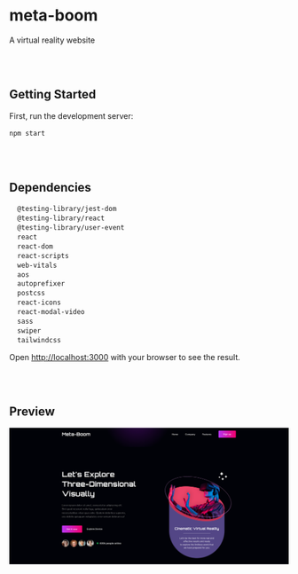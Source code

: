 # meta-boom

A virtual reality website

<Br /><Br />

## Getting Started

First, run the development server:

```bash
npm start
```

<Br /><Br />

## Dependencies

```bash
  @testing-library/jest-dom
  @testing-library/react
  @testing-library/user-event
  react
  react-dom
  react-scripts
  web-vitals
  aos
  autoprefixer
  postcss
  react-icons
  react-modal-video
  sass
  swiper
  tailwindcss
```

Open [http://localhost:3000](http://localhost:3000) with your browser to see the result.

<Br /><Br />

## Preview

<img src="./public/Meta-Boom.png" alt="preview"/>

<Br /><Br />